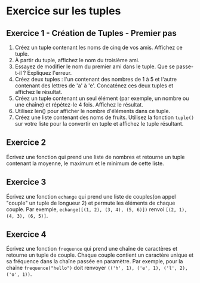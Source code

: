 # Exercice sur les tuples  

## Exercice 1 - Création de Tuples - Premier pas  
1. Créez un tuple contenant les noms de cinq de vos amis. Affichez ce tuple.
2. À partir du tuple, affichez le nom du troisième ami.
3. Essayez de modifier le nom du premier ami dans le tuple. Que se passe-t-il ? Expliquez l'erreur.
4. Créez deux tuples : l'un contenant des nombres de 1 à 5 et l'autre contenant des lettres de 'a' à 'e'. Concaténez ces deux tuples et affichez le résultat.
5. Créez un tuple contenant un seul élément (par exemple, un nombre ou une chaîne) et répétez-le 4 fois. Affichez le résultat.
6. Utilisez len() pour afficher le nombre d'éléments dans ce tuple.
7. Créez une liste contenant des noms de fruits. Utilisez la fonction `tuple()` sur votre liste pour la convertir en tuple et affichez le tuple résultant.


## Exercice 2 
Écrivez une fonction qui prend une liste de nombres et retourne un tuple contenant la moyenne, le maximum et le minimum de cette liste.

## Exercice 3  
Écrivez une fonction `echange` qui prend une liste de couples(on appel "couple" un tuple de longueur 2) et permute les éléments de chaque couple. Par exemple, `echange([(1, 2), (3, 4), (5, 6)])` renvoi `[(2, 1), (4, 3), (6, 5)]`.


## Exercice 4
Écrivez une fonction `frequence` qui prend une chaîne de caractères et retourne un tuple de couple. Chaque couple contient un caractère unique et sa fréquence dans la chaîne passée en paramètre. 
Par exemple, pour la chaîne `frequence("hello")` doit renvoyer `(('h', 1), ('e', 1), ('l', 2), ('o', 1))`.

